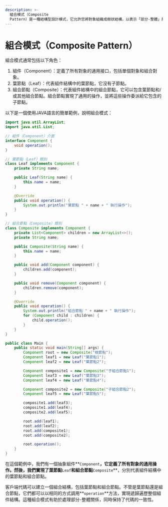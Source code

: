 ```yaml
---
description: >-
  組合模式（Composite
  Pattern）是一種結構型設計模式，它允許您將對象組織成樹狀結構，以表示「部分-整體」層次結構。組合模式用於創建樹狀結構，其中個別對象和組合的對象都以相同的方式對待。這種模式有助於客戶端代碼以一致的方式處理個別對象和組合對象，從而實現對整體結構的遞歸遍歷。
---
```


# 組合模式（Composite Pattern）

組合模式通常包括以下角色：

1. 組件（Component）：定義了所有對象的通用接口，包括單個對象和組合對象。
2. 葉節點（Leaf）：代表組件結構中的葉節點，它沒有子節點。
3. 組合節點（Composite）：代表組件結構中的組合節點，它可以包含葉節點和/或其他組合節點。組合節點實現了通用的操作，並將這些操作委派給它包含的子節點。

以下是一個使用JAVA語言的簡單範例，說明組合模式：

```java
import java.util.ArrayList;
import java.util.List;

// 組件（Component）介面
interface Component {
    void operation();
}

// 葉節點（Leaf）類別
class Leaf implements Component {
    private String name;

    public Leaf(String name) {
        this.name = name;
    }

    @Override
    public void operation() {
        System.out.println("葉節點 " + name + " 執行操作");
    }
}

// 組合節點（Composite）類別
class Composite implements Component {
    private List<Component> children = new ArrayList<>();
    private String name;

    public Composite(String name) {
        this.name = name;
    }

    public void add(Component component) {
        children.add(component);
    }

    public void remove(Component component) {
        children.remove(component);
    }

    @Override
    public void operation() {
        System.out.println("組合節點 " + name + " 執行操作");
        for (Component child : children) {
            child.operation();
        }
    }
}

public class Main {
    public static void main(String[] args) {
        Component root = new Composite("根節點");
        Component leaf1 = new Leaf("葉節點1");
        Component leaf2 = new Leaf("葉節點2");

        Component composite1 = new Composite("子組合節點1");
        Component leaf3 = new Leaf("葉節點3");
        Component leaf4 = new Leaf("葉節點4");

        Component composite2 = new Composite("子組合節點2");
        Component leaf5 = new Leaf("葉節點5");

        composite1.add(leaf3);
        composite1.add(leaf4);
        composite2.add(leaf5);

        root.add(leaf1);
        root.add(leaf2);
        root.add(composite1);
        root.add(composite2);

        root.operation();
    }
}
```

在這個範例中，我們有一個抽象組件\*\*`Component`**，它定義了所有對象的通用操作。然後，我們實現了葉節點**`Leaf`**和組合節點**`Composite`\*\*，分別代表組件結構中的葉節點和組合節點。

客戶端代碼可以建立一個組合結構，包括葉節點和組合節點。不管是葉節點還是組合節點，它們都可以以相同的方式調用\*\*`operation`\*\*方法，實現遞歸遍歷整個組件結構。這種組合模式有助於處理部分-整體關係，同時保持了代碼的一致性。
